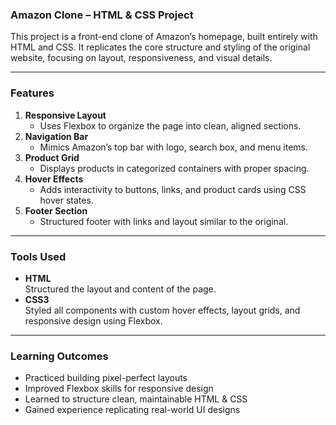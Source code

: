### Amazon Clone – HTML & CSS Project

This project is a front-end clone of Amazon’s homepage, built entirely with HTML and CSS. It replicates the core structure and styling of the original website, focusing on layout, responsiveness, and visual details.

---

### Features

1. **Responsive Layout**
   - Uses Flexbox to organize the page into clean, aligned sections.
2. **Navigation Bar**
   - Mimics Amazon’s top bar with logo, search box, and menu items.
3. **Product Grid**
   - Displays products in categorized containers with proper spacing.
4. **Hover Effects**
   - Adds interactivity to buttons, links, and product cards using CSS hover states.
5. **Footer Section**
   - Structured footer with links and layout similar to the original.

---

### Tools Used

- **HTML**  
  Structured the layout and content of the page.
- **CSS3**  
  Styled all components with custom hover effects, layout grids, and responsive design using Flexbox.

---

### Learning Outcomes
- Practiced building pixel-perfect layouts  
- Improved Flexbox skills for responsive design  
- Learned to structure clean, maintainable HTML & CSS  
- Gained experience replicating real-world UI designs
